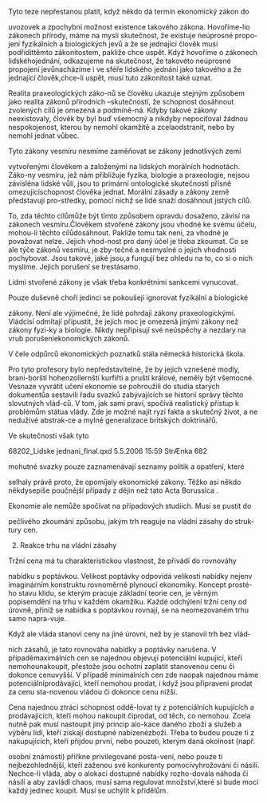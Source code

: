 
Tyto teze nepřestanou platit, když někdo dá termín ekonomický zákon do

uvozovek a zpochybní možnost existence takového zákona. Hovoříme-lio zákonech přírody, máme na mysli skutečnost, že existuje neúprosné propo-jení fyzikálních a biologických jevů a že se jednající člověk musí podřídittěmto zákonitostem, pakliže chce uspět. Když hovoříme o zákonech lidskéhojednání, odkazujeme na skutečnost, že takovéto neúprosné propojení jevůnacházíme i ve sféře lidského jednání jako takového a že jednající člověk,chce-li uspět, musí tuto zákonitost také uznat.

Realita praxeologických záko-nů se člověku ukazuje stejným způsobem jako realita zákonů přírodních –skutečností, že schopnost dosáhnout zvolených cílů je omezená a podmíně-ná. Kdyby takové zákony neexistovaly, člověk by byl buď všemocný a nikdyby nepociťoval žádnou nespokojenost, kterou by nemohl okamžitě a zcelaodstranit, nebo by nemohl jednat vůbec.

Tyto zákony vesmíru nesmíme zaměňovat se zákony jednotlivých zemí

vytvořenými člověkem a založenými na lidských morálních hodnotách. Záko-ny vesmíru, jež nám přibližuje fyzika, biologie a praxeologie, nejsou závisléna lidské vůli, jsou to primární ontologické skutečnosti přísně omezujícíschopnost člověka jednat. Morální zásady a zákony země představují pro-středky, pomocí nichž se lidé snaží dosáhnout jistých cílů.

To, zda těchto cílůmůže být tímto způsobem opravdu dosaženo, závisí na zákonech vesmíru.Člověkem stvořené zákony jsou vhodné ke svému účelu, mohou-li těchto cílůdosáhnout. Pakliže tomu tak není, za vhodné je považovat nelze. Jejich vhod-nost pro daný účel je třeba zkoumat. Co se ale týče zákonů vesmíru, je zby-tečné a nesmyslné o jejich vhodnosti pochybovat. Jsou takové, jaké jsou,a fungují bez ohledu na to, co si o nich myslíme. Jejich porušení se trestásamo.

Lidmi stvořené zákony je však třeba konkrétními sankcemi vynucovat.

Pouze duševně choří jedinci se pokoušejí ignorovat fyzikální a biologické

zákony. Není ale výjimečné, že lidé pohrdají zákony praxeologickými. Vládcisi odmítají připustit, že jejich moc je omezená jinými zákony než zákony fyzi-ky a biologie. Nikdy nepřipisují své neúspěchy a nezdary na vrub porušeníekonomických zákonů.

V čele odpůrců ekonomických poznatků stála německá historická škola.

Pro tyto profesory bylo nepředstavitelné, že by jejich vznešené modly, brani-borští hohenzollernští kurfiřti a pruští králové, neměly být všemocné. Vesnaze vyvrátit učení ekonomie se pohroužili do studia starých dokumentůa sestavili řadu svazků zabývajících se historií správy těchto slovutných vlád-ců. V tom, jak sami praví, spočívá realistický přístup k problémům státua vlády. Zde je možné najít ryzí fakta a skutečný život, a ne neduživé abstrak-ce a mylné generalizace britských doktrinářů.

Ve skutečnosti však tyto

68202_Lidske jednani_final.qxd 5.5.2006 15:59 StrÆnka 682

mohutné svazky pouze zaznamenávají seznamy politik a opatření, které

selhaly právě proto, že opomíjely ekonomické zákony. Těžko asi někdo někdysepíše poučnější případy z dějin než tato Acta Borussica .

Ekonomie ale nemůže spočívat na případových studiích. Musí se pustit do

pečlivého zkoumání způsobu, jakým trh reaguje na vládní zásahy do struk-tury cen.

2. Reakce trhu na vládní zásahy

Tržní cena má tu charakteristickou vlastnost, že přivádí do rovnováhy

nabídku s poptávkou. Velikost poptávky odpovídá velikosti nabídky nejenv imaginárním konstruktu rovnoměrně plynoucí ekonomiky. Koncept prosté-ho stavu klidu, se kterým pracuje základní teorie cen, je věrným popisemdění na trhu v každém okamžiku. Každé odchýlení tržní ceny od úrovně, přiníž se nabídka s poptávkou rovnají, se na neomezovaném trhu samo napra-vuje.

Když ale vláda stanoví ceny na jiné úrovni, než by je stanovil trh bez vlád-

ních zásahů, je tato rovnováha nabídky a poptávky narušena. V případěmaximálních cen se najednou objevují potenciální kupující, kteří nemohounakoupit, přestože jsou ochotni zaplatit stanovenou cenu či dokonce cenuvyšší. V případě minimálních cen zde naopak najednou máme potenciálníprodávající, kteří nemohou prodat, i když jsou připraveni prodat za cenu sta-novenou vládou či dokonce cenu nižší.

Cena najednou ztrácí schopnost oddě-lovat ty z potenciálních kupujících a prodávajících, kteří mohou nakoupit čiprodat, od těch, co nemohou. Zcela nutně pak musí nastoupit jiný princip alo-kace daného zboží a služeb a výběru lidí, kteří získají dostupné nabízenézboží. Třeba to budou pouze ti z nakupujících, kteří přijdou první, nebo pouzeti, kterým daná okolnost (např.

osobní známosti) přiřkne privilegované posta-vení, nebo pouze ti nejbezohlednější, kteří zaženou své konkurenty pomocívyhrožování či násilí. Nechce-li vláda, aby o alokaci dostupné nabídky rozho-dovala náhoda či násilí a aby zavládl chaos, musí sama regulovat množství,které si bude moci každý jedinec koupit. Musí se uchýlit k přídělům.
